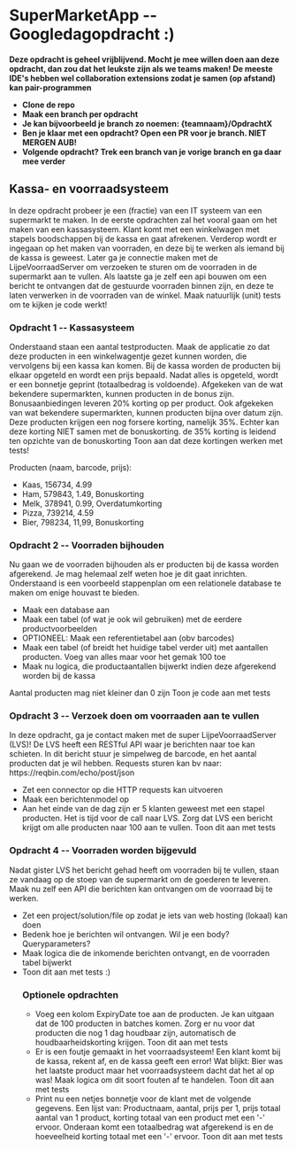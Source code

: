 <h1>SuperMarketApp  -- Googledagopdracht :)</h1>
<h4>Deze opdracht is geheel vrijblijvend. Mocht je mee willen doen aan deze opdracht, dan zou dat het leukste zijn als we teams maken! De meeste IDE's hebben wel collaboration extensions zodat je samen (op afstand) kan pair-programmen
<ul>
  <li>Clone de repo</li>
  <li>Maak een branch per opdracht</li>
  <li>Je kan bijvoorbeeld je branch zo noemen: {teamnaam}/OpdrachtX</li>
  <li>Ben je klaar met een opdracht? Open een PR voor je branch. NIET MERGEN AUB!</li>
  <li>Volgende opdracht? Trek een branch van je vorige branch en ga daar mee verder</li> 
  </ul>
  </h4> 

<h2>Kassa- en voorraadsysteem</h2>
In deze opdracht probeer je een (fractie) van een IT systeem van een supermarkt te maken. In de eerste opdrachten zal het vooral gaan om het maken van een kassasysteem. Klant komt met een winkelwagen met stapels boodschappen bij de kassa en gaat afrekenen. Verderop wordt er ingegaan op het maken van voorraden, en deze bij te werken als iemand bij de kassa is geweest. Later ga je connectie maken met de LijpeVoorraadServer om verzoeken te sturen om de voorraden in de supermarkt aan te vullen. Als laatste ga je zelf een api bouwen om een bericht te ontvangen dat de gestuurde voorraden binnen zijn, en deze te laten verwerken in de voorraden van de winkel.
Maak natuurlijk (unit) tests om te kijken je code werkt! 

<h3>Opdracht 1 -- Kassasysteem</h3>
Onderstaand staan een aantal testproducten. Maak de applicatie zo dat deze producten in een winkelwagentje gezet kunnen worden, die vervolgens bij een kassa kan komen. Bij de kassa worden de producten bij elkaar opgeteld en wordt een prijs bepaald. Nadat alles is opgeteld, wordt er een bonnetje geprint (totaalbedrag is voldoende).
Afgekeken van de wat bekendere supermarkten, kunnen producten in de bonus zijn. Bonusaanbiedingen leveren 20% korting op per product. 
Ook afgekeken van wat bekendere supermarkten, kunnen producten bijna over datum zijn. Deze producten krijgen een nog forsere korting, namelijk 35%. Echter kan deze korting NIET samen met de bonuskorting. de 35% korting is leidend ten opzichte van de bonuskorting
Toon aan dat deze kortingen werken met tests!

Producten (naam, barcode, prijs):
<ul>
  <li>Kaas, 156734,  4.99</li>
  <li>Ham, 579843, 1.49, Bonuskorting</li>
  <li>Melk, 378941, 0.99, Overdatumkorting</li>
  <li>Pizza, 739214, 4.59</li>
  <li>Bier, 798234, 11,99, Bonuskorting</li>
</ul>
  
<h3>Opdracht 2 -- Voorraden bijhouden</h3>
Nu gaan we de voorraden bijhouden als er producten bij de kassa worden afgerekend. Je mag helemaal zelf weten hoe je dit gaat inrichten. Onderstaand is een voorbeeld stappenplan om een relationele database te maken om enige houvast te bieden.
<ul>
  <li>Maak een database aan</li>
  <li>Maak een tabel (of wat je ook wil gebruiken) met de eerdere productvoorbeelden</li>
  <li>OPTIONEEL: Maak een referentietabel aan (obv barcodes)</li>
  <li>Maak een tabel (of breidt het huidige tabel verder uit) met aantallen producten. Voeg van alles maar voor het gemak 100 toe</li>
  <li>Maak nu logica, die productaantallen bijwerkt indien deze afgerekend worden bij de kassa</li>
</ul>
Aantal producten mag niet kleiner dan 0 zijn
Toon je code aan met tests

<h3>Opdracht 3 -- Verzoek doen om voorraaden aan te vullen</h3>
In deze opdracht, ga je contact maken met de super LijpeVoorraadServer (LVS)! De LVS heeft een RESTful API waar je berichten naar toe kan schieten. In dit bericht stuur je simpelweg de barcode, en het aantal producten dat je wil hebben. Requests sturen kan bv naar: https://reqbin.com/echo/post/json
<ul>
  <li>Zet een connector op die HTTP requests kan uitvoeren</li>
  <li>Maak een berichtenmodel op</li>
  <li>Aan het einde van de dag zijn er 5 klanten geweest met een stapel producten. Het is tijd voor de call naar LVS. Zorg dat LVS een bericht krijgt om alle producten naar 100 aan te vullen. Toon dit aan met tests</li>
  
</ul>

<h3>Opdracht 4 -- Voorraden worden bijgevuld</h3>
Nadat gister LVS het bericht gehad heeft om voorraden bij te vullen, staan ze vandaag op de stoep van de supermarkt om de goederen te leveren. 
Maak nu zelf een API die berichten kan ontvangen om de voorraad bij te werken. 
<ul>
  <li>Zet een project/solution/file op zodat je iets van web hosting (lokaal) kan doen</li>
  <li>Bedenk hoe je berichten wil ontvangen. Wil je een body? Queryparameters?</li>
  <li>Maak logica die de inkomende berichten ontvangt, en de voorraden tabel bijwerkt</li>
  <li>Toon dit aan met tests :) </li>

<h3>Optionele opdrachten</h3>
<ul>
  <li>Voeg een kolom ExpiryDate toe aan de producten. Je kan uitgaan dat de 100 producten in batches komen. Zorg er nu voor dat producten die nog 1 dag houdbaar zijn, automatisch de houdbaarheidskorting krijgen. Toon dit aan met tests</li>
  <li>Er is een foutje gemaakt in het voorraadsysteem! Een klant komt bij de kassa, rekent af, en de kassa geeft een error! Wat blijkt: Bier was het laatste product maar het voorraadsysteem dacht dat het al op was! Maak logica om dit soort fouten af te handelen. Toon dit aan met tests</li>
  <li>Print nu een netjes bonnetje voor de klant met de volgende gegevens. Een lijst van: Productnaam, aantal, prijs per 1, prijs totaal aantal van 1 product, korting totaal van een product met een '-' ervoor. Onderaan komt een totaalbedrag wat afgerekend is en de hoeveelheid korting totaal met een '-' ervoor. Toon dit aan met tests</li>
</ul>
